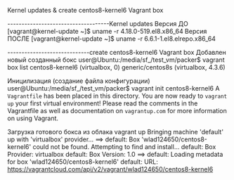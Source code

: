 Kernel updates & create centos8-kernel6 Vagrant box

------------------------------------Kernel updates
Версия ДО
[vagrant@kernel-update ~]$ uname -r
4.18.0-519.el8.x86_64
Версия ПОСЛЕ
[vagrant@kernel-update ~]$ uname -r
6.6.1-1.el8.elrepo.x86_64


-----------------------------create centos8-kernel6 Vagrant box
Добавлен новый созданный бокс
user@Ubuntu:/media/sf_/test_vm/packer$ vagrant box list
centos8-kernel6  (virtualbox, 0)
generic/centos8s (virtualbox, 4.3.6)

Иницилизация (создание файла конфигурации)
user@Ubuntu:/media/sf_/test_vm/packer$ vagrant init centos8-kernel6
A `Vagrantfile` has been placed in this directory. You are now
ready to `vagrant up` your first virtual environment! Please read
the comments in the Vagrantfile as well as documentation on
`vagrantup.com` for more information on using Vagrant.

Загрузка готового бокса из облака
vagrant up
Bringing machine 'default' up with 'virtualbox' provider...
==> default: Box 'wlad124650/centos8-kernel6' could not be found. Attempting to find and install...
    default: Box Provider: virtualbox
    default: Box Version: 1.0
==> default: Loading metadata for box 'wlad124650/centos8-kernel6'
    default: URL: https://vagrantcloud.com/api/v2/vagrant/wlad124650/centos8-kernel6

